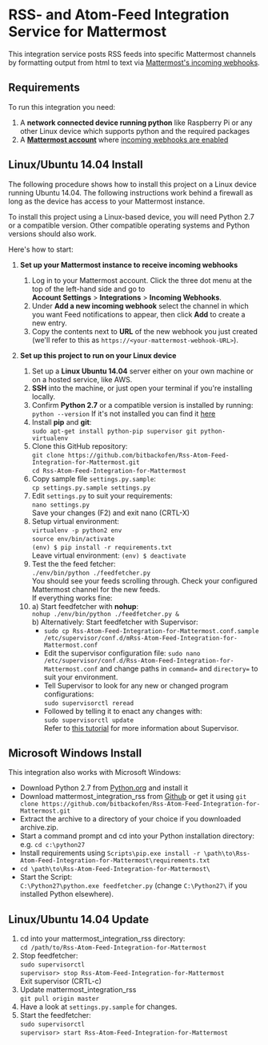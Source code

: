 # RSS- and Atom-Feed Integration Service for Mattermost

This integration service posts RSS feeds into specific Mattermost channels by formatting output from html to text 
via [Mattermost's incoming webhooks](https://github.com/mattermost/platform/blob/master/doc/integrations/webhooks/Incoming-Webhooks.md).

## Requirements

To run this integration you need:

1. A **network connected device running python** like Raspberry Pi or any other Linux device which supports python and the required packages
2. A **[Mattermost account](http://www.mattermost.org/)** where [incoming webhooks are enabled](https://github.com/mattermost/platform/blob/master/doc/integrations/webhooks/Incoming-Webhooks.md#enabling-incoming-webhooks)

## Linux/Ubuntu 14.04 Install

The following procedure shows how to install this project on a Linux device running Ubuntu 14.04. 
The following instructions work behind a firewall as long as the device has access to your Mattermost instance. 

To install this project using a Linux-based device, you will need Python 2.7 or a compatible version. 
Other compatible operating systems and Python versions should also work. 

Here's how to start:

1. **Set up your Mattermost instance to receive incoming webhooks**
    1. Log in to your Mattermost account. Click the three dot menu at the top of the left-hand side and go to  
        **Account Settings** > **Integrations** > **Incoming Webhooks**.
    2. Under **Add a new incoming webhook** select the channel in which you want Feed notifications to appear, then click **Add** to create a new entry.
    3. Copy the contents next to **URL** of the new webhook you just created (we'll refer to this as `https://<your-mattermost-webhook-URL>`).

2. **Set up this project to run on your Linux device**
    1. Set up a **Linux Ubuntu 14.04** server either on your own machine or on a hosted service, like AWS.
    2. **SSH** into the machine, or just open your terminal if you're installing locally.
    3. Confirm **Python 2.7** or a compatible version is installed by running:  
        `python --version` If it's not installed you can find it [here](https://www.python.org/downloads/)
    4. Install **pip** and **git**:  
        `sudo apt-get install python-pip supervisor git python-virtualenv`
    5. Clone this GitHub repository:  
        `git clone https://github.com/bitbackofen/Rss-Atom-Feed-Integration-for-Mattermost.git`  
        `cd Rss-Atom-Feed-Integration-for-Mattermost`
    6. Copy sample file `settings.py.sample`:  
        `cp settings.py.sample settings.py`
    7. Edit `settings.py` to suit your requirements:  
        `nano settings.py`  
        Save your changes (F2) and exit nano (CRTL-X)
    8. Setup virtual environment:  
         `virtualenv -p python2 env`  
         `source env/bin/activate`  
         `(env) $ pip install -r requirements.txt`  
         Leave virtual environment:
         `(env) $ deactivate`  
    9. Test the the feed fetcher:  
        `./env/bin/python ./feedfetcher.py`  
        You should see your feeds scrolling through. Check your configured Mattermost channel for the new feeds.  
        If everything works fine:
    10. a) Start feedfetcher with **nohup**:    
        `nohup ./env/bin/python ./feedfetcher.py &`  
        b) Alternatively: Start feedfetcher with Supervisor:  
          - `sudo cp Rss-Atom-Feed-Integration-for-Mattermost.conf.sample /etc/supervisor/conf.d/mRss-Atom-Feed-Integration-for-Mattermost.conf`  
          - Edit the supervisor configuration file: `sudo nano /etc/supervisor/conf.d/Rss-Atom-Feed-Integration-for-Mattermost.conf`
          and change paths in `command=` and `directory=` to suit your environment.  
          - Tell Supervisor to look for any new or changed program configurations:  
          `sudo supervisorctl reread`
          - Followed by telling it to enact any changes with:  
          `sudo supervisorctl update`  
        Refer to [this tutorial](https://www.digitalocean.com/community/tutorials/how-to-install-and-manage-supervisor-on-ubuntu-and-debian-vps)
        for more information about Supervisor.  

## Microsoft Windows Install
This integration also works with Microsoft Windows:  
- Download Python 2.7 from [Python.org](https://www.python.org/downloads/) and install it  
- Download mattermost_integration_rss from [Github](https://github.com/bitbackofen/Rss-Atom-Feed-Integration-for-Mattermost/archive/master.zip) or get it using `git clone https://github.com/bitbackofen/Rss-Atom-Feed-Integration-for-Mattermost.git`  
- Extract the archive to a directory of your choice if you downloaded archive.zip.  
- Start a command prompt and cd into your Python installation directory: e.g. `cd c:\python27`  
- Install requirements using `Scripts\pip.exe install -r \path\to\Rss-Atom-Feed-Integration-for-Mattermost\requirements.txt`  
- `cd \path\to\Rss-Atom-Feed-Integration-for-Mattermost\`  
- Start the Script:  
  `C:\Python27\python.exe feedfetcher.py` (change `C:\Python27\` if you installed Python elsewhere).  

## Linux/Ubuntu 14.04 Update
1. cd into your mattermost_integration_rss directory:  
    `cd /path/to/Rss-Atom-Feed-Integration-for-Mattermost`
2. Stop feedfetcher:  
    `sudo supervisorctl`  
    `supervisor> stop Rss-Atom-Feed-Integration-for-Mattermost`  
    Exit supervisor (CRTL-c)
2. Update mattermost_integration_rss  
    `git pull origin master`
3. Have a look at `settings.py.sample` for changes.
4. Start the feedfetcher:  
    `sudo supervisorctl`  
    `supervisor> start Rss-Atom-Feed-Integration-for-Mattermost`

